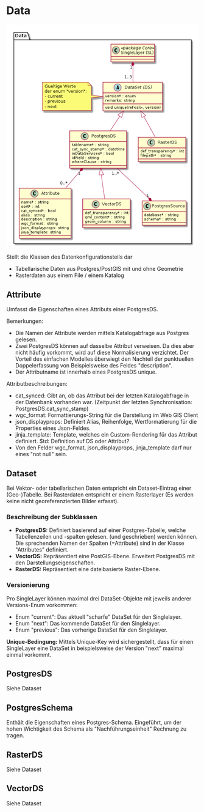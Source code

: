 # Data

![Data](../puml_output/simi_data.png)

Stellt die Klassen des Datenkonfigurationsteils dar
* Tabellarische Daten aus Postgres/PostGIS mit und ohne Geometrie
* Rasterdaten aus einem File / einem Katalog

## Attribute

Umfasst die Eigenschaften eines Attributs einer PostgresDS. 

Bemerkungen:
* Die Namen der Attribute werden mittels Katalogabfrage aus Postgres gelesen.
* Zwei PostgresDS können auf dasselbe Attribut verweisen. Da dies aber nicht häufig vorkommt, wird auf diese 
Normalisierung verzichtet. Der Vorteil des einfachen Modelles überwiegt den Nachteil der punktuellen Doppelerfassung
von Beispielsweise des Feldes "description". 
* Der Attributname ist innerhalb eines PostgresDS unique. 

Attributbeschreibungen:
* cat_synced: Gibt an, ob das Attribut bei der letzten Katalogabfrage in der Datenbank vorhanden war.
(Zeitpunkt der letzten Synchronisation: PostgresDS.cat_sync_stamp)
* wgc_format: Formattierungs-String für die Darstellung im Web GIS Client
* json_displayprops: Definiert Alias, Reihenfolge, Wertformatierung für die Properties eines Json-Feldes. 
* jinja_template: Template, welches ein Custom-Rendering für das Attribut definiert. $td: Definition auf DS oder Attribut?
* Von den Felder wgc_format, json_displayprops, jinja_template darf nur eines "not null" sein.

## Dataset

Bei Vektor- oder tabellarischen Daten entspricht ein Dataset-Eintrag einer (Geo-)Tabelle. 
Bei Rasterdaten entspricht er einem Rasterlayer (Es werden keine nicht georeferenzierten Bilder erfasst).

### Beschreibung der Subklassen
* **PostgresDS:** Definiert basierend auf einer Postgres-Tabelle, welche Tabellenzeilen und -spalten gelesen.
 (und geschrieben) werden können. Die sprechenden Namen der Spalten (=Attribute) sind in der Klasse "Attributes" definiert.
* **VectorDS:** Repräsentiert eine PostGIS-Ebene. Erweitert PostgresDS mit den Darstellungseigenschaften.
* **RasterDS:** Repräsentiert eine dateibasierte Raster-Ebene. 

### Versionierung

Pro SingleLayer können maximal drei DataSet-Objekte mit jeweils anderer Versions-Enum vorkommen:
* Enum "current": Das aktuell "scharfe" DataSet für den Singlelayer. 
* Enum "next": Das kommende DataSet für den Singlelayer.
* Enum "previous": Das vorherige DataSet für den Singlelayer.

**Unique-Bedingung:** Mittels Unique-Key wird sichergestellt, dass für einen SingleLayer eine DataSet in beispielsweise der Version "next"
maximal einmal vorkommt.

## PostgresDS

Siehe Dataset

## PostgresSchema

Enthält die Eigenschaften eines Postgres-Schema. Eingeführt, um der hohen Wichtigkeit des Schema als "Nachführungseinheit"
Rechnung zu tragen.

## RasterDS

Siehe Dataset

## VectorDS

Siehe Dataset



